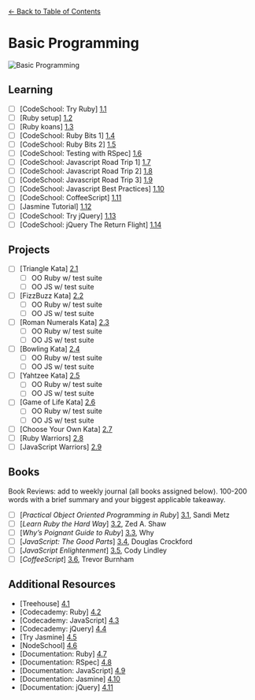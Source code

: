 [← Back to Table of Contents](/README.md)

# Basic Programming

![Basic Programming](http://i.giphy.com/eCqFYAVjjDksg.gif)

## Learning

- [ ] [CodeSchool: Try Ruby] [1.1]
- [ ] [Ruby setup] [1.2]
- [ ] [Ruby koans] [1.3]
- [ ] [CodeSchool: Ruby Bits 1] [1.4]
- [ ] [CodeSchool: Ruby Bits 2] [1.5]
- [ ] [CodeSchool: Testing with RSpec] [1.6]
- [ ] [CodeSchool: Javascript Road Trip 1] [1.7]
- [ ] [CodeSchool: Javascript Road Trip 2] [1.8]
- [ ] [CodeSchool: Javascript Road Trip 3] [1.9]
- [ ] [CodeSchool: Javascript Best Practices] [1.10]
- [ ] [CodeSchool: CoffeeScript] [1.11]
- [ ] [Jasmine Tutorial] [1.12]
- [ ] [CodeSchool: Try jQuery] [1.13]
- [ ] [CodeSchool: jQuery The Return Flight] [1.14]

[1.1]: http://tryruby.org/
[1.2]: projects/proj-ruby-setup.md
[1.3]: http://rubykoans.com/windows
[1.4]: http://www.codeschool.com/courses/ruby-bits
[1.5]: http://www.codeschool.com/courses/ruby-bits-part-2
[1.6]: https://www.codeschool.com/courses/testing-with-rspec
[1.7]: https://www.codeschool.com/courses/javascript-road-trip-part-1
[1.8]: https://www.codeschool.com/courses/javascript-road-trip-part-3
[1.9]: https://www.codeschool.com/courses/javascript-road-trip-part-4
[1.10]: https://www.codeschool.com/courses/javascript-best-practices
[1.11]: https://www.codeschool.com/courses/coffeescript
[1.12]: http://code.tutsplus.com/tutorials/testing-your-javascript-with-jasmine--net-21229
[1.13]: https://www.codeschool.com/courses/try-jquery
[1.14]: https://www.codeschool.com/courses/jquery-the-return-flight

## Projects

- [ ] [Triangle Kata] [2.1]
	- [ ] OO Ruby w/ test suite
	- [ ] OO JS w/ test suite
- [ ] [FizzBuzz Kata] [2.2]
	- [ ] OO Ruby w/ test suite
	- [ ] OO JS w/ test suite
- [ ] [Roman Numerals Kata] [2.3]
	- [ ] OO Ruby w/ test suite
	- [ ] OO JS w/ test suite
- [ ] [Bowling Kata] [2.4]
	- [ ] OO Ruby w/ test suite
	- [ ] OO JS w/ test suite
- [ ] [Yahtzee Kata] [2.5]
	- [ ] OO Ruby w/ test suite
	- [ ] OO JS w/ test suite
- [ ] [Game of Life Kata] [2.6]
	- [ ] OO Ruby w/ test suite
	- [ ] OO JS w/ test suite
- [ ] [Choose Your Own Kata] [2.7]
- [ ] [Ruby Warriors] [2.8]
- [ ] [JavaScript Warriors] [2.9]

[2.1]: https://github.com/kaseybon/triangle-kata
[2.2]: http://codingdojo.org/cgi-bin/index.pl?KataFizzBuzz
[2.3]: http://codingdojo.org/cgi-bin/index.pl?KataRomanNumerals
[2.4]: http://codingdojo.org/cgi-bin/index.pl?KataBowling
[2.5]: http://codingdojo.org/cgi-bin/index.pl?KataYahtzee
[2.6]: http://codingdojo.org/cgi-bin/index.pl?KataGameOfLife
[2.7]: http://codingdojo.org/cgi-bin/index.pl?KataCatalogue
[2.8]: https://www.bloc.io/ruby-warrior/#/
[2.9]: http://jswarrior.fusioncharts.com/

## Books
Book Reviews: add to weekly journal (all books assigned below). 100-200 words with a brief summary and your biggest applicable takeaway.

- [ ] [*Practical Object Oriented Programming in Ruby*] [3.1], Sandi Metz
- [ ] [*Learn Ruby the Hard Way*] [3.2], Zed A. Shaw
- [ ] [*Why’s Poignant Guide to Ruby*] [3.3], Why
- [ ] [*JavaScript: The Good Parts*] [3.4], Douglas Crockford
- [ ] [*JavaScript Enlightenment*] [3.5], Cody Lindley
- [ ] [*CoffeeScript*] [3.6], Trevor Burnham

[3.1]: http://www.amazon.com/Practical-Object-Oriented-Design-Ruby-Addison-Wesley/dp/0321721330
[3.2]: http://learnrubythehardway.org/book/
[3.3]: http://cloud.github.com/downloads/mislav/poignant-guide/whys-poignant-guide-to-ruby.pdf
[3.4]: http://www.amazon.com/JavaScript-Good-Parts-Douglas-Crockford/dp/0596517742/
[3.5]: http://www.amazon.com/JavaScript-Enlightenment-Cody-Lindley/dp/1449342884/
[3.6]: http://www.amazon.com/CoffeeScript-Accelerated-Development-Trevor-Burnham/dp/1934356786/

## Additional Resources

* [Treehouse] [4.1]
* [Codecademy: Ruby] [4.2]
* [Codecademy: JavaScript] [4.3]
* [Codecademy: jQuery] [4.4]
* [Try Jasmine] [4.5]
* [NodeSchool] [4.6]
* [Documentation: Ruby] [4.7]
* [Documentation: RSpec] [4.8]
* [Documentation: JavaScript] [4.9]
* [Documentation: Jasmine] [4.10]
* [Documentation: jQuery] [4.11]

[4.1]: http://teamtreehouse.com/
[4.2]: http://www.codecademy.com/en/tracks/ruby
[4.3]: http://www.codecademy.com/en/tracks/javascript
[4.4]: http://www.codecademy.com/en/tracks/jquery
[4.5]: http://tryjasmine.com/
[4.6]: http://nodeschool.io/
[4.7]: http://ruby-doc.org/
[4.8]: https://relishapp.com/rspec
[4.9]: https://developer.mozilla.org/en-US/docs/Web/JavaScript/Reference
[4.10]: http://jasmine.github.io/
[4.11]: http://api.jquery.com/
